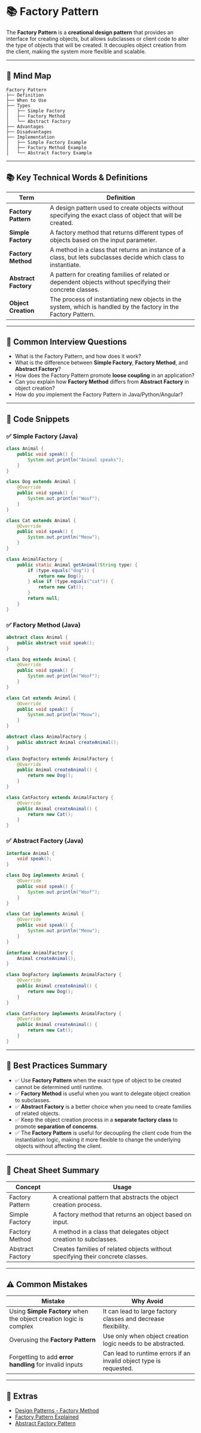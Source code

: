 # 📚 Factory Pattern

The **Factory Pattern** is a **creational design pattern** that provides an interface for creating objects, but allows subclasses or client code to alter the type of objects that will be created. It decouples object creation from the client, making the system more flexible and scalable.

---

## 🧠 Mind Map

```
Factory Pattern
├── Definition
├── When to Use
├── Types
│   ├── Simple Factory
│   ├── Factory Method
│   └── Abstract Factory
├── Advantages
├── Disadvantages
├── Implementation
│   ├── Simple Factory Example
│   ├── Factory Method Example
│   └── Abstract Factory Example
```

---

## 📚 Key Technical Words & Definitions

| Term | Definition |
|------|------------|
| **Factory Pattern** | A design pattern used to create objects without specifying the exact class of object that will be created. |
| **Simple Factory** | A factory method that returns different types of objects based on the input parameter. |
| **Factory Method** | A method in a class that returns an instance of a class, but lets subclasses decide which class to instantiate. |
| **Abstract Factory** | A pattern for creating families of related or dependent objects without specifying their concrete classes. |
| **Object Creation** | The process of instantiating new objects in the system, which is handled by the factory in the Factory Pattern. |

---

## 🔎 Common Interview Questions

- What is the Factory Pattern, and how does it work?
- What is the difference between **Simple Factory**, **Factory Method**, and **Abstract Factory**?
- How does the Factory Pattern promote **loose coupling** in an application?
- Can you explain how **Factory Method** differs from **Abstract Factory** in object creation?
- How do you implement the Factory Pattern in Java/Python/Angular?

---

## 🧪 Code Snippets

### ✅ Simple Factory (Java)
```java
class Animal {
    public void speak() {
        System.out.println("Animal speaks");
    }
}

class Dog extends Animal {
    @Override
    public void speak() {
        System.out.println("Woof");
    }
}

class Cat extends Animal {
    @Override
    public void speak() {
        System.out.println("Meow");
    }
}

class AnimalFactory {
    public static Animal getAnimal(String type) {
        if (type.equals("dog")) {
            return new Dog();
        } else if (type.equals("cat")) {
            return new Cat();
        }
        return null;
    }
}
```

### ✅ Factory Method (Java)
```java
abstract class Animal {
    public abstract void speak();
}

class Dog extends Animal {
    @Override
    public void speak() {
        System.out.println("Woof");
    }
}

class Cat extends Animal {
    @Override
    public void speak() {
        System.out.println("Meow");
    }
}

abstract class AnimalFactory {
    public abstract Animal createAnimal();
}

class DogFactory extends AnimalFactory {
    @Override
    public Animal createAnimal() {
        return new Dog();
    }
}

class CatFactory extends AnimalFactory {
    @Override
    public Animal createAnimal() {
        return new Cat();
    }
}
```

### ✅ Abstract Factory (Java)
```java
interface Animal {
    void speak();
}

class Dog implements Animal {
    @Override
    public void speak() {
        System.out.println("Woof");
    }
}

class Cat implements Animal {
    @Override
    public void speak() {
        System.out.println("Meow");
    }
}

interface AnimalFactory {
    Animal createAnimal();
}

class DogFactory implements AnimalFactory {
    @Override
    public Animal createAnimal() {
        return new Dog();
    }
}

class CatFactory implements AnimalFactory {
    @Override
    public Animal createAnimal() {
        return new Cat();
    }
}
```

---

## 🎯 Best Practices Summary

- ✅ Use **Factory Pattern** when the exact type of object to be created cannot be determined until runtime.
- ✅ **Factory Method** is useful when you want to delegate object creation to subclasses.
- ✅ **Abstract Factory** is a better choice when you need to create families of related objects.
- ✅ Keep the object creation process in a **separate factory class** to promote **separation of concerns**.
- ✅ The **Factory Pattern** is useful for decoupling the client code from the instantiation logic, making it more flexible to change the underlying objects without affecting the client.

---

## 📘 Cheat Sheet Summary

| Concept | Usage |
|---------|-------|
| Factory Pattern | A creational pattern that abstracts the object creation process. |
| Simple Factory | A factory method that returns an object based on input. |
| Factory Method | A method in a class that delegates object creation to subclasses. |
| Abstract Factory | Creates families of related objects without specifying their concrete classes. |

---

## ⚠️ Common Mistakes

| Mistake | Why Avoid |
|---------|-----------|
| Using **Simple Factory** when the object creation logic is complex | It can lead to large factory classes and decrease flexibility. |
| Overusing the **Factory Pattern** | Use only when object creation logic needs to be abstracted. |
| Forgetting to add **error handling** for invalid inputs | Can lead to runtime errors if an invalid object type is requested. |

---

## 🔗 Extras

- [Design Patterns - Factory Method](https://refactoring.guru/design-patterns/factory-method)
- [Factory Pattern Explained](https://sourcemaking.com/design_patterns/factory_method)
- [Abstract Factory Pattern](https://refactoring.guru/design-patterns/abstract-factory)
